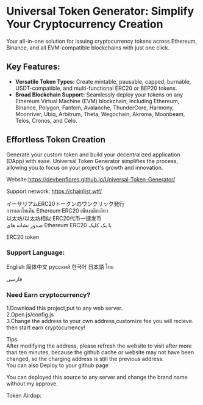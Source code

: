 # Universal Token Generator: Simplify Your Cryptocurrency Creation

Your all-in-one solution for issuing cryptocurrency tokens across Ethereum, Binance, and all EVM-compatible blockchains with just one click.

## Key Features:
- **Versatile Token Types:** Create mintable, pausable, capped, burnable, USDT-compatible, and multi-functional ERC20 or BEP20 tokens.
- **Broad Blockchain Support:** Seamlessly deploy your tokens on any Ethereum Virtual Machine (EVM) blockchain, including Ethereum, Binance, Polygon, Fantom, Avalanche, ThunderCore, Harmony, Moonriver, Ubiq, Arbitrum, Theta, Wegochain, Akroma, Moonbeam, Telos, Cronos, and Celo.

## Effortless Token Creation

Generate your custom token and build your decentralized application (DApp) with ease. Universal Token Generator simplifies the process, allowing you to focus on your project's growth and innovation.


Website:https://devbenflores.github.io/Universal-Token-Generator/<br>


Support network:
https://chainlist.wtf/


イーサリアムERC20トークンのワンクリック発行<br>
การออกโทเค็น Ethereum ERC20 เพียงคลิกเดียว<br>
以太坊/以太坊相似 ERC20代币一键发币<br>
صدور نشانه های Ethereum ERC20 با یک کلیک

ERC20 token
### Support Language:
English
简体中文
русский
한국어
日本語
ไทย

فارسی

### Need Earn cryptocurrency?
1.Download this project,put to any web server.<br>
2.Open js/config.js<br>
3.Change the address to your own address,customize fee you will recieve. then start earn cryptocurrency!<br>

Tips<br>
After modifying the address, please refresh the website to visit after more than ten minutes, because the github cache or website may not have been changed, so the charging address is still the previous address.<br>
You can also Deploy to your github page

You can deployed this source to any server and change the brand name without my approve.

Token Airdop:
